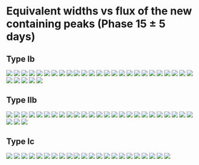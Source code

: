# Equivalent widths vs flux of the new containing peaks (Phase 15 $\pm$ 5 days)


## Type Ib


![](https://github.com/umerudel/SESNspectraPCA/blob/master/EW/sn1983N_p.png?raw=true)
![](https://github.com/umerudel/SESNspectraPCA/blob/master/EW/sn1983N_ew.png?raw=true)
![](https://github.com/umerudel/SESNspectraPCA/blob/master/EW/sn1990I_p.png?raw=true)
![](https://github.com/umerudel/SESNspectraPCA/blob/master/EW/sn1990I_ew.png?raw=true)
![](https://github.com/umerudel/SESNspectraPCA/blob/master/EW/sn1990U_p.png?raw=true)
![](https://github.com/umerudel/SESNspectraPCA/blob/master/EW/sn1990U_ew.png?raw=true)
![](https://github.com/umerudel/SESNspectraPCA/blob/master/EW/sn1998dt_p.png?raw=true)
![](https://github.com/umerudel/SESNspectraPCA/blob/master/EW/sn1998dt_ew.png?raw=true)
![](https://github.com/umerudel/SESNspectraPCA/blob/master/EW/sn1999dn_p.png?raw=true)
![](https://github.com/umerudel/SESNspectraPCA/blob/master/EW/sn1999dn_ew.png?raw=true)
![](https://github.com/umerudel/SESNspectraPCA/blob/master/EW/sn2004dk_p.png?raw=true)
![](https://github.com/umerudel/SESNspectraPCA/blob/master/EW/sn2004dk_ew.png?raw=true)
![](https://github.com/umerudel/SESNspectraPCA/blob/master/EW/sn2004gq_p.png?raw=true)
![](https://github.com/umerudel/SESNspectraPCA/blob/master/EW/sn2004gq_ew.png?raw=true)
![](https://github.com/umerudel/SESNspectraPCA/blob/master/EW/sn2004gv_p.png?raw=true)
![](https://github.com/umerudel/SESNspectraPCA/blob/master/EW/sn2004gv_ew.png?raw=true)
![](https://github.com/umerudel/SESNspectraPCA/blob/master/EW/sn2005hg_p.png?raw=true)
![](https://github.com/umerudel/SESNspectraPCA/blob/master/EW/sn2005hg_ew.png?raw=true)
![](https://github.com/umerudel/SESNspectraPCA/blob/master/EW/sn2006ep_p.png?raw=true)
![](https://github.com/umerudel/SESNspectraPCA/blob/master/EW/sn2006ep_ew.png?raw=true)
![](https://github.com/umerudel/SESNspectraPCA/blob/master/EW/sn2007C_p.png?raw=true)
![](https://github.com/umerudel/SESNspectraPCA/blob/master/EW/sn2007C_ew.png?raw=true)
![](https://github.com/umerudel/SESNspectraPCA/blob/master/EW/sn2007Y_p.png?raw=true)
![](https://github.com/umerudel/SESNspectraPCA/blob/master/EW/sn2007Y_ew.png?raw=true)
![](https://github.com/umerudel/SESNspectraPCA/blob/master/EW/sn2008D_p.png?raw=true)
![](https://github.com/umerudel/SESNspectraPCA/blob/master/EW/sn2008D_ew.png?raw=true)
![](https://github.com/umerudel/SESNspectraPCA/blob/master/EW/sn2009iz_p.png?raw=true)
![](https://github.com/umerudel/SESNspectraPCA/blob/master/EW/sn2009iz_ew.png?raw=true)
![](https://github.com/umerudel/SESNspectraPCA/blob/master/EW/sn2009jf_p.png?raw=true)
![](https://github.com/umerudel/SESNspectraPCA/blob/master/EW/sn2009jf_ew.png?raw=true)

## Type IIb

![](https://github.com/umerudel/SESNspectraPCA/blob/master/EW/sn2013df_p.png?raw=true)
![](https://github.com/umerudel/SESNspectraPCA/blob/master/EW/sn2013df_ew.png?raw=true)
![](https://github.com/umerudel/SESNspectraPCA/blob/master/EW/sn2016gkg_p.png?raw=true)
![](https://github.com/umerudel/SESNspectraPCA/blob/master/EW/sn2016gkg_ew.png?raw=true)
![](https://github.com/umerudel/SESNspectraPCA/blob/master/EW/10as_p.png?raw=true)
![](https://github.com/umerudel/SESNspectraPCA/blob/master/EW/10as_ew.png?raw=true)
![](https://github.com/umerudel/SESNspectraPCA/blob/master/EW/sn1993J_p.png?raw=true)
![](https://github.com/umerudel/SESNspectraPCA/blob/master/EW/sn1993J_ew.png?raw=true)
![](https://github.com/umerudel/SESNspectraPCA/blob/master/EW/sn2000H_p.png?raw=true)
![](https://github.com/umerudel/SESNspectraPCA/blob/master/EW/sn2000H_ew.png?raw=true)
![](https://github.com/umerudel/SESNspectraPCA/blob/master/EW/sn2003bg_p.png?raw=true)
![](https://github.com/umerudel/SESNspectraPCA/blob/master/EW/sn2003bg_ew.png?raw=true)
![](https://github.com/umerudel/SESNspectraPCA/blob/master/EW/sn2006el_p.png?raw=true)
![](https://github.com/umerudel/SESNspectraPCA/blob/master/EW/sn2006el_ew.png?raw=true)
![](https://github.com/umerudel/SESNspectraPCA/blob/master/EW/sn2006T_p.png?raw=true)
![](https://github.com/umerudel/SESNspectraPCA/blob/master/EW/sn2006T_ew.png?raw=true)
![](https://github.com/umerudel/SESNspectraPCA/blob/master/EW/sn2008ax_p.png?raw=true)
![](https://github.com/umerudel/SESNspectraPCA/blob/master/EW/sn2008ax_ew.png?raw=true)
![](https://github.com/umerudel/SESNspectraPCA/blob/master/EW/sn2008bo_p.png?raw=true)
![](https://github.com/umerudel/SESNspectraPCA/blob/master/EW/sn2008bo_ew.png?raw=true)
![](https://github.com/umerudel/SESNspectraPCA/blob/master/EW/sn2009mg_p.png?raw=true)
![](https://github.com/umerudel/SESNspectraPCA/blob/master/EW/sn2009mg_ew.png?raw=true)
![](https://github.com/umerudel/SESNspectraPCA/blob/master/EW/sn2011dh_p.png?raw=true)
![](https://github.com/umerudel/SESNspectraPCA/blob/master/EW/sn2011dh_ew.png?raw=true)
![](https://github.com/umerudel/SESNspectraPCA/blob/master/EW/sn2011ei_p.png?raw=true)
![](https://github.com/umerudel/SESNspectraPCA/blob/master/EW/sn2011ei_ew.png?raw=true)
![](https://github.com/umerudel/SESNspectraPCA/blob/master/EW/sn2011fu_p.png?raw=true)
![](https://github.com/umerudel/SESNspectraPCA/blob/master/EW/sn2011fu_ew.png?raw=true)


## Type Ic

![](https://github.com/umerudel/SESNspectraPCA/blob/master/EW/LSQ14efd_p.png?raw=true)
![](https://github.com/umerudel/SESNspectraPCA/blob/master/EW/LSQ14efd_ew.png?raw=true)
![](https://github.com/umerudel/SESNspectraPCA/blob/master/EW/13ge_p.png?raw=true)
![](https://github.com/umerudel/SESNspectraPCA/blob/master/EW/13ge_ew.png?raw=true)
![](https://github.com/umerudel/SESNspectraPCA/blob/master/EW/15dtg_p.png?raw=true)
![](https://github.com/umerudel/SESNspectraPCA/blob/master/EW/15dtg_ew.png?raw=true)
![](https://github.com/umerudel/SESNspectraPCA/blob/master/EW/17ein_p.png?raw=true)
![](https://github.com/umerudel/SESNspectraPCA/blob/master/EW/17ein_ew.png?raw=true)
![](https://github.com/umerudel/SESNspectraPCA/blob/master/EW/sn1994I_p.png?raw=true)
![](https://github.com/umerudel/SESNspectraPCA/blob/master/EW/sn1994I_ew.png?raw=true)
![](https://github.com/umerudel/SESNspectraPCA/blob/master/EW/sn2004aw_p.png?raw=true)
![](https://github.com/umerudel/SESNspectraPCA/blob/master/EW/sn2004aw_ew.png?raw=true)
![](https://github.com/umerudel/SESNspectraPCA/blob/master/EW/sn2004ge_p.png?raw=true)
![](https://github.com/umerudel/SESNspectraPCA/blob/master/EW/sn2004ge_ew.png?raw=true)
![](https://github.com/umerudel/SESNspectraPCA/blob/master/EW/sn2004gt_p.png?raw=true)
![](https://github.com/umerudel/SESNspectraPCA/blob/master/EW/sn2004gt_ew.png?raw=true)
![](https://github.com/umerudel/SESNspectraPCA/blob/master/EW/sn2005az_p.png?raw=true)
![](https://github.com/umerudel/SESNspectraPCA/blob/master/EW/sn2005az_ew.png?raw=true)
![](https://github.com/umerudel/SESNspectraPCA/blob/master/EW/sn2007gr_p.png?raw=true)
![](https://github.com/umerudel/SESNspectraPCA/blob/master/EW/sn2007gr_ew.png?raw=true)
![](https://github.com/umerudel/SESNspectraPCA/blob/master/EW/sn2011bm_p.png?raw=true)
![](https://github.com/umerudel/SESNspectraPCA/blob/master/EW/sn2011bm_ew.png?raw=true)

